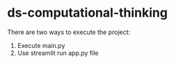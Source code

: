 # ds-computational-thinking

There are two ways to execute the project:
1. Execute main.py
2. Use streamlit run app.py file
